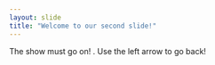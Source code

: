 ```yaml
---
layout: slide
title: "Welcome to our second slide!"
---
```

The show must go on! .
Use the left arrow to go back!
